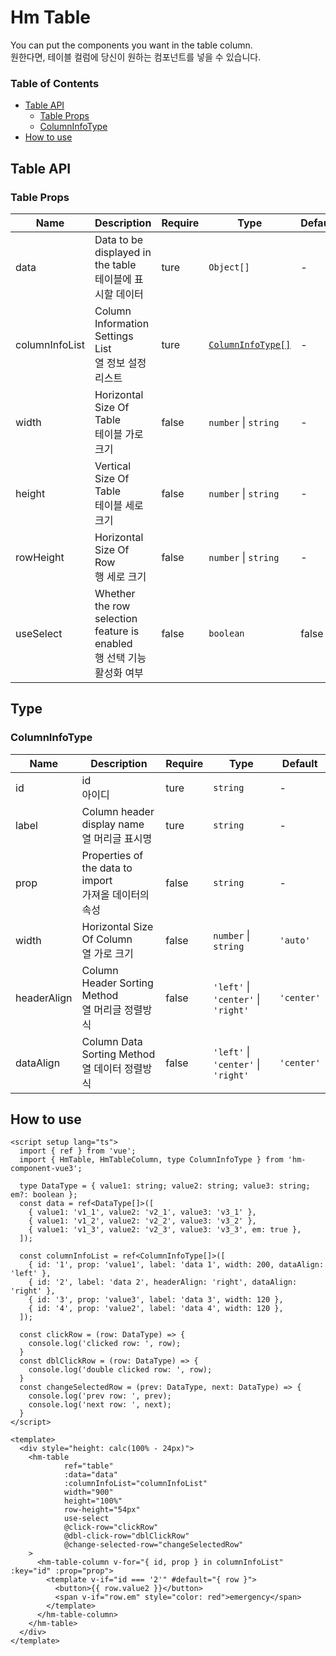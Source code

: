 # Hm Table
You can put the components you want in the table column. <br>
원한다면, 테이블 컬럼에 당신이 원하는 컴포넌트를 넣을 수 있습니다.

### Table of Contents
- [Table API](#table-api)
    - [Table Props](#table-props)
    - [ColumnInfoType](#columninfotype)
- [How to use](#how-to-use)

## Table API
### Table Props
| Name           | Description                                                     | Require | Type                                  | Default |
|----------------|-----------------------------------------------------------------|---------|---------------------------------------|---------|
| data           | Data to be displayed in the table <br>테이블에 표시할 데이터              | ture    | `Object[] `                           | -       |
| columnInfoList | Column Information Settings List <br>열 정보 설정 리스트                | ture    | [`ColumnInfoType[]`](#columninfotype) | -       |
| width          | Horizontal Size Of Table <br>테이블 가로 크기                          | false   | `number` \| `string`                  | -       |
| height         | Vertical Size Of Table <br>테이블 세로 크기                            | false   | `number` \| `string`                  | -       |
| rowHeight      | Horizontal Size Of Row <br>행 세로 크기                              | false   | `number` \| `string`                  | -       |
| useSelect      | Whether the row selection feature is enabled <br>행 선택 기능 활성화 여부 | false   | `boolean`                             | false   |

## Type
### ColumnInfoType
| Name        | Description                                      | Require | Type                                | Default    |
|-------------|--------------------------------------------------|---------|-------------------------------------|------------|
| id          | id <br>아이디                                       | ture    | `string`                            | -          |
| label       | Column header display name <br>열 머리글 표시명         | ture    | `string`                            | -          |
| prop        | Properties of the data to import <br>가져올 데이터의 속성 | false   | `string`                            | -          |
| width       | Horizontal Size Of Column <br>열 가로 크기            | false   | `number` \| `string`                | `'auto'`   |
| headerAlign | Column Header Sorting Method <br>열 머리글 정렬방식      | false   | `'left'` \| `'center'` \| `'right'` | `'center'` |
| dataAlign   | Column Data Sorting Method <br>열 데이터 정렬방식        | false   | `'left'` \| `'center'` \| `'right'` | `'center'` |

## How to use
```vue
<script setup lang="ts">
  import { ref } from 'vue';
  import { HmTable, HmTableColumn, type ColumnInfoType } from 'hm-component-vue3';
  
  type DataType = { value1: string; value2: string; value3: string; em?: boolean };
  const data = ref<DataType[]>([
    { value1: 'v1_1', value2: 'v2_1', value3: 'v3_1' },
    { value1: 'v1_2', value2: 'v2_2', value3: 'v3_2' },
    { value1: 'v1_3', value2: 'v2_3', value3: 'v3_3', em: true },
  ]);
  
  const columnInfoList = ref<ColumnInfoType[]>([
    { id: '1', prop: 'value1', label: 'data 1', width: 200, dataAlign: 'left' },
    { id: '2', label: 'data 2', headerAlign: 'right', dataAlign: 'right' },
    { id: '3', prop: 'value3', label: 'data 3', width: 120 },
    { id: '4', prop: 'value2', label: 'data 4', width: 120 },
  ]);

  const clickRow = (row: DataType) => {
    console.log('clicked row: ', row);
  }
  const dblClickRow = (row: DataType) => {
    console.log('double clicked row: ', row);
  }
  const changeSelectedRow = (prev: DataType, next: DataType) => {
    console.log('prev row: ', prev);
    console.log('next row: ', next);
  }
</script>

<template>
  <div style="height: calc(100% - 24px)">
    <hm-table
            ref="table"
            :data="data"
            :columnInfoList="columnInfoList"
            width="900"
            height="100%"
            row-height="54px"
            use-select
            @click-row="clickRow"
            @dbl-click-row="dblClickRow"
            @change-selected-row="changeSelectedRow"
    >
      <hm-table-column v-for="{ id, prop } in columnInfoList" :key="id" :prop="prop">
        <template v-if="id === '2'" #default="{ row }">
          <button>{{ row.value2 }}</button>
          <span v-if="row.em" style="color: red">emergency</span>
        </template>
      </hm-table-column>
    </hm-table>
  </div>
</template>
```